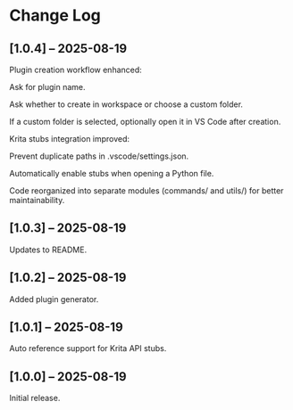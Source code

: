 # Change Log

## [1.0.4] – 2025-08-19

Plugin creation workflow enhanced:

Ask for plugin name.

Ask whether to create in workspace or choose a custom folder.

If a custom folder is selected, optionally open it in VS Code after creation.

Krita stubs integration improved:

Prevent duplicate paths in .vscode/settings.json.

Automatically enable stubs when opening a Python file.

Code reorganized into separate modules (commands/ and utils/) for better maintainability.

## [1.0.3] – 2025-08-19

Updates to README.

## [1.0.2] – 2025-08-19

Added plugin generator.

## [1.0.1] – 2025-08-19

Auto reference support for Krita API stubs.

## [1.0.0] – 2025-08-19

Initial release.